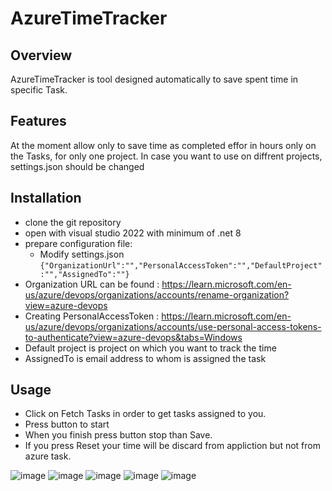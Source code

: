 # AzureTimeTracker
## Overview
AzureTimeTracker is tool designed automatically to save spent time in specific Task.
## Features
At the moment allow only to save time as completed effor in hours only on the Tasks, for only one project.
In case you want to use on diffrent projects, settings.json should be changed
## Installation
* clone the git repository
* open with visual studio 2022 with minimum of .net 8
* prepare configuration file:
  - Modify settings.json
  `{"OrganizationUrl":"","PersonalAccessToken":"","DefaultProject":"","AssignedTo":""}`
* Organization URL can be found : https://learn.microsoft.com/en-us/azure/devops/organizations/accounts/rename-organization?view=azure-devops
* Creating PersonalAccessToken : https://learn.microsoft.com/en-us/azure/devops/organizations/accounts/use-personal-access-tokens-to-authenticate?view=azure-devops&tabs=Windows
* Default project is project on which you want to track the time
* AssignedTo is email address to whom is assigned the task
  
## Usage
* Click on Fetch Tasks in order to get tasks assigned to you.
* Press button to start
* When you finish press button stop than Save.
* If you press Reset your time will be discard from appliction but not from azure task.
  
![image](https://github.com/user-attachments/assets/d624a64e-b0f5-48ed-ac62-23fad2ce30c1)
![image](https://github.com/user-attachments/assets/66429844-da27-49b8-abea-7edd5a459989)
![image](https://github.com/user-attachments/assets/b0b7f16e-f9a4-4478-8ea9-fb77d27c090d)
![image](https://github.com/user-attachments/assets/cc903c60-0e24-483b-bb2b-0c1b3437f2c8)
![image](https://github.com/user-attachments/assets/636f2cdc-5323-4688-9843-bcee21a0a35e)










